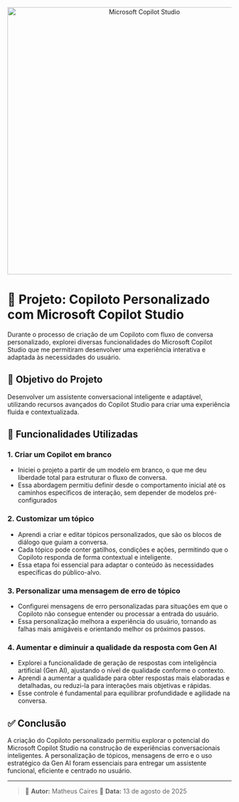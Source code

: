 <p align="center">
  <img src="https://abhishekdhoriya.com/wp-content/uploads/2024/09/Microsoft-Copilot-Studio.webp" alt="Microsoft Copilot Studio" width="600"/>
</p>

# 🤖 Projeto: Copiloto Personalizado com Microsoft Copilot Studio

Durante o processo de criação de um Copiloto com fluxo de conversa personalizado, explorei diversas funcionalidades do Microsoft Copilot Studio que me permitiram desenvolver uma experiência interativa e adaptada às necessidades do usuário. 


## 🧠 Objetivo do Projeto

Desenvolver um assistente conversacional inteligente e adaptável, utilizando recursos avançados do Copilot Studio para criar uma experiência fluida e contextualizada.


## 🔧 Funcionalidades Utilizadas

### 1. Criar um Copilot em branco
- Iniciei o projeto a partir de um modelo em branco, o que me deu liberdade total para estruturar o fluxo de conversa.
- Essa abordagem permitiu definir desde o comportamento inicial até os caminhos específicos de interação, sem depender de modelos pré-configurados

### 2. Customizar um tópico
- Aprendi a criar e editar tópicos personalizados, que são os blocos de diálogo que guiam a conversa.
- Cada tópico pode conter gatilhos, condições e ações, permitindo que o Copiloto responda de forma contextual e inteligente.
- Essa etapa foi essencial para adaptar o conteúdo às necessidades específicas do público-alvo.

### 3. Personalizar uma mensagem de erro de tópico
- Configurei mensagens de erro personalizadas para situações em que o Copiloto não consegue entender ou processar a entrada do usuário.
- Essa personalização melhora a experiência do usuário, tornando as falhas mais amigáveis e orientando melhor os próximos passos.

### 4. Aumentar e diminuir a qualidade da resposta com Gen AI
- Explorei a funcionalidade de geração de respostas com inteligência artificial (Gen AI), ajustando o nível de qualidade conforme o contexto.
- Aprendi a aumentar a qualidade para obter respostas mais elaboradas e detalhadas, ou reduzi-la para interações mais objetivas e rápidas.
- Esse controle é fundamental para equilibrar profundidade e agilidade na conversa.


## ✅ Conclusão

A criação do Copiloto personalizado permitiu explorar o potencial do Microsoft Copilot Studio na construção de experiências conversacionais inteligentes. A personalização de tópicos, mensagens de erro e o uso estratégico da Gen AI foram essenciais para entregar um assistente funcional, eficiente e centrado no usuário.

---

> 📌 **Autor:** Matheus Caires
> 📅 **Data:** 13 de agosto de 2025

